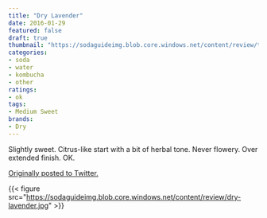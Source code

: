 ```yaml
---
title: "Dry Lavender"
date: 2016-01-29
featured: false
draft: true
thumbnail: "https://sodaguideimg.blob.core.windows.net/content/review/thumbs/dry-lavender.jpg"
categories:
- soda
- water
- kombucha
- other
ratings:
- ok
tags:
- Medium Sweet
brands:
- Dry
---
```


Slightly sweet. Citrus-like start with a bit of herbal tone. Never flowery. Over extended finish. OK.

[Originally posted to Twitter.](https://twitter.com/Cavorter/status/693133339658735616)

{{< figure src="https://sodaguideimg.blob.core.windows.net/content/review/dry-lavender.jpg" >}}

